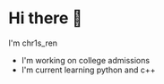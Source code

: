 # Hi there 👋

I'm chr1s_ren
- I'm working on college admissions
- I'm current learning python and c++
